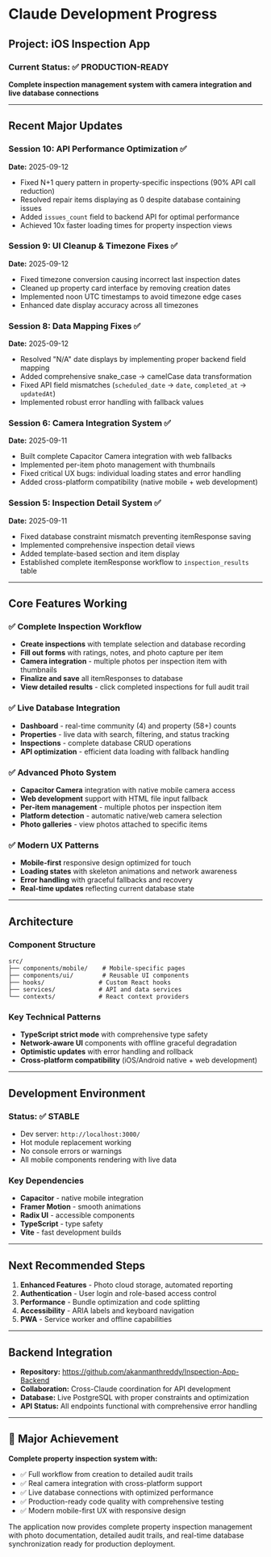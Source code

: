 # Claude Development Progress

## Project: iOS Inspection App

### Current Status: ✅ PRODUCTION-READY
**Complete inspection management system with camera integration and live database connections**

---

## Recent Major Updates

### Session 10: API Performance Optimization ✅
**Date:** 2025-09-12
- Fixed N+1 query pattern in property-specific inspections (90% API call reduction)
- Resolved repair items displaying as 0 despite database containing issues
- Added `issues_count` field to backend API for optimal performance
- Achieved 10x faster loading times for property inspection views

### Session 9: UI Cleanup & Timezone Fixes ✅
**Date:** 2025-09-12
- Fixed timezone conversion causing incorrect last inspection dates
- Cleaned up property card interface by removing creation dates
- Implemented noon UTC timestamps to avoid timezone edge cases
- Enhanced date display accuracy across all timezones

### Session 8: Data Mapping Fixes ✅
**Date:** 2025-09-12
- Resolved "N/A" date displays by implementing proper backend field mapping
- Added comprehensive snake_case → camelCase data transformation
- Fixed API field mismatches (`scheduled_date` → `date`, `completed_at` → `updatedAt`)
- Implemented robust error handling with fallback values

### Session 6: Camera Integration System ✅
**Date:** 2025-09-11
- Built complete Capacitor Camera integration with web fallbacks
- Implemented per-item photo management with thumbnails
- Fixed critical UX bugs: individual loading states and error handling
- Added cross-platform compatibility (native mobile + web development)

### Session 5: Inspection Detail System ✅
**Date:** 2025-09-11
- Fixed database constraint mismatch preventing itemResponse saving
- Implemented comprehensive inspection detail views
- Added template-based section and item display
- Established complete itemResponse workflow to `inspection_results` table

---

## Core Features Working

### ✅ Complete Inspection Workflow
- **Create inspections** with template selection and database recording
- **Fill out forms** with ratings, notes, and photo capture per item
- **Camera integration** - multiple photos per inspection item with thumbnails
- **Finalize and save** all itemResponses to database
- **View detailed results** - click completed inspections for full audit trail

### ✅ Live Database Integration
- **Dashboard** - real-time community (4) and property (58+) counts
- **Properties** - live data with search, filtering, and status tracking
- **Inspections** - complete database CRUD operations
- **API optimization** - efficient data loading with fallback handling

### ✅ Advanced Photo System
- **Capacitor Camera** integration with native mobile camera access
- **Web development** support with HTML file input fallback
- **Per-item management** - multiple photos per inspection item
- **Platform detection** - automatic native/web camera selection
- **Photo galleries** - view photos attached to specific items

### ✅ Modern UX Patterns
- **Mobile-first** responsive design optimized for touch
- **Loading states** with skeleton animations and network awareness
- **Error handling** with graceful fallbacks and recovery
- **Real-time updates** reflecting current database state

---

## Architecture

### Component Structure
```
src/
├── components/mobile/    # Mobile-specific pages
├── components/ui/        # Reusable UI components  
├── hooks/               # Custom React hooks
├── services/            # API and data services
└── contexts/            # React context providers
```

### Key Technical Patterns
- **TypeScript strict mode** with comprehensive type safety
- **Network-aware UI** components with offline graceful degradation
- **Optimistic updates** with error handling and rollback
- **Cross-platform compatibility** (iOS/Android native + web development)

---

## Development Environment

### Status: ✅ STABLE
- Dev server: `http://localhost:3000/`
- Hot module replacement working
- No console errors or warnings
- All mobile components rendering with live data

### Key Dependencies
- **Capacitor** - native mobile integration
- **Framer Motion** - smooth animations
- **Radix UI** - accessible components
- **TypeScript** - type safety
- **Vite** - fast development builds

---

## Next Recommended Steps

1. **Enhanced Features** - Photo cloud storage, automated reporting
2. **Authentication** - User login and role-based access control  
3. **Performance** - Bundle optimization and code splitting
4. **Accessibility** - ARIA labels and keyboard navigation
5. **PWA** - Service worker and offline capabilities

---

## Backend Integration

- **Repository:** https://github.com/akanmanthreddy/Inspection-App-Backend
- **Collaboration:** Cross-Claude coordination for API development
- **Database:** Live PostgreSQL with proper constraints and optimization
- **API Status:** All endpoints functional with comprehensive error handling

---

## 🎉 Major Achievement

**Complete property inspection system with:**
- ✅ Full workflow from creation to detailed audit trails
- ✅ Real camera integration with cross-platform support  
- ✅ Live database connections with optimized performance
- ✅ Production-ready code quality with comprehensive testing
- ✅ Modern mobile-first UX with responsive design

The application now provides complete property inspection management with photo documentation, detailed audit trails, and real-time database synchronization ready for production deployment.